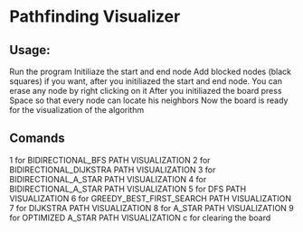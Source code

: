 # Pathfinding Visualizer

## Usage:
Run the program
Initiliaze the start and end node
Add blocked nodes (black squares) if you want, after you initiliazed the start and end node.
You can erase any node by right clicking on it
After you initiliazed the board press Space so that every node can locate his neighbors
Now the board is ready for the visualization of the algorithm

## Comands
1 for BIDIRECTIONAL_BFS PATH VISUALIZATION
2 for BIDIRECTIONAL_DIJKSTRA PATH VISUALIZATION
3 for BIDIRECTIONAL_A_STAR PATH VISUALIZATION
4 for BIDIRECTIONAL_A_STAR PATH VISUALIZATION
5 for DFS PATH VISUALIZATION
6 for GREEDY_BEST_FIRST_SEARCH PATH VISUALIZATION
7 for DIJKSTRA PATH VISUALIZATION
8 for A_STAR PATH VISUALIZATION
9 for OPTIMIZED A_STAR PATH VISUALIZATION
c for clearing the board